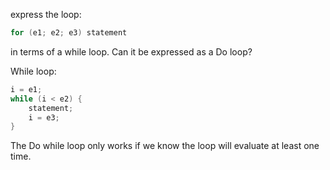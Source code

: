 express the loop:
```c
for (e1; e2; e3) statement
```
in terms of a while loop. Can it be expressed as a Do loop?

While loop:
```c
i = e1;
while (i < e2) {
    statement;
    i = e3;
}
```

The Do while loop only works if we know the loop will evaluate at least one time.
